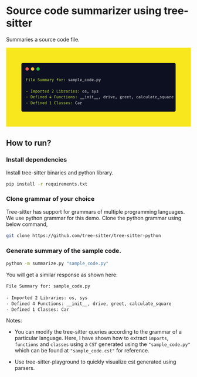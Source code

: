 # Source code summarizer using tree-sitter

Summaries a source code file.

![sample_image](sample_image.png)

## How to run?

### Install dependencies

Install tree-sitter binaries and python library.

```bash
pip install -r requirements.txt
```

### Clone grammar of your choice

Tree-sitter has support for grammars of multiple programming languages. We use
python grammar for this demo. Clone the python grammar using below command,

```bash
git clone https://github.com/tree-sitter/tree-sitter-python
```

### Generate summary of the sample code.

```bash
python -m summarize.py "sample_code.py"
```

You will get a similar response as shown here:

```
File Summary for: sample_code.py

- Imported 2 Libraries: os, sys
- Defined 4 Functions: __init__, drive, greet, calculate_square
- Defined 1 Classes: Car
```

Notes:

- You can modify the tree-sitter queries according to the grammar of a 
particular language. Here, I have shown how to extract `imports`, `functions` and
`classes` using a `CST` generated using the `"sample_code.py"` which can be found at
`"sample_code.cst"` for reference.

- Use tree-sitter-playground to quickly visualize cst generated using parsers.
